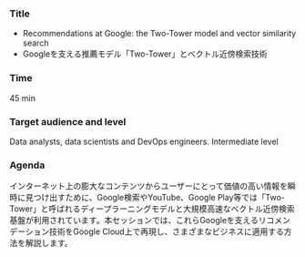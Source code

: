 ### Title

- Recommendations at Google: the Two-Tower model and vector similarity search
- Googleを支える推薦モデル「Two-Tower」とベクトル近傍検索技術

### Time

45 min

### Target audience and level

Data analysts, data scientists and DevOps engineers. Intermediate level

### Agenda

インターネット上の膨大なコンテンツからユーザーにとって価値の高い情報を瞬時に見つけ出すために、Google検索やYouTube、Google Play等では「Two-Tower」と呼ばれるディープラーニングモデルと大規模高速なベクトル近傍検索基盤が利用されています。本セッションでは、これらGoogleを支えるリコメンデーション技術をGoogle Cloud上で再現し、さまざまなビジネスに適用する方法を解説します。
